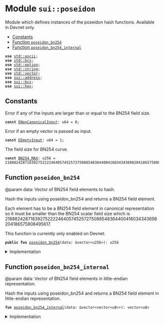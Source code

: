 
<a name="sui_poseidon"></a>

# Module `sui::poseidon`

Module which defines instances of the poseidon hash functions. Available in Devnet only.


-  [Constants](#@Constants_0)
-  [Function `poseidon_bn254`](#sui_poseidon_poseidon_bn254)
-  [Function `poseidon_bn254_internal`](#sui_poseidon_poseidon_bn254_internal)


<pre><code><b>use</b> <a href="../std/ascii.md#std_ascii">std::ascii</a>;
<b>use</b> <a href="../std/bcs.md#std_bcs">std::bcs</a>;
<b>use</b> <a href="../std/option.md#std_option">std::option</a>;
<b>use</b> <a href="../std/string.md#std_string">std::string</a>;
<b>use</b> <a href="../std/vector.md#std_vector">std::vector</a>;
<b>use</b> <a href="../sui/address.md#sui_address">sui::address</a>;
<b>use</b> <a href="../sui/bcs.md#sui_bcs">sui::bcs</a>;
<b>use</b> <a href="../sui/hex.md#sui_hex">sui::hex</a>;
</code></pre>



<a name="@Constants_0"></a>

## Constants


<a name="sui_poseidon_ENonCanonicalInput"></a>

Error if any of the inputs are larger than or equal to the BN254 field size.


<pre><code><b>const</b> <a href="../sui/poseidon.md#sui_poseidon_ENonCanonicalInput">ENonCanonicalInput</a>: u64 = 0;
</code></pre>



<a name="sui_poseidon_EEmptyInput"></a>

Error if an empty vector is passed as input.


<pre><code><b>const</b> <a href="../sui/poseidon.md#sui_poseidon_EEmptyInput">EEmptyInput</a>: u64 = 1;
</code></pre>



<a name="sui_poseidon_BN254_MAX"></a>

The field size for BN254 curve.


<pre><code><b>const</b> <a href="../sui/poseidon.md#sui_poseidon_BN254_MAX">BN254_MAX</a>: u256 = 21888242871839275222246405745257275088548364400416034343698204186575808495617;
</code></pre>



<a name="sui_poseidon_poseidon_bn254"></a>

## Function `poseidon_bn254`

@param data: Vector of BN254 field elements to hash.

Hash the inputs using poseidon_bn254 and returns a BN254 field element.

Each element has to be a BN254 field element in canonical representation so it must be smaller than the BN254
scalar field size which is 21888242871839275222246405745257275088548364400416034343698204186575808495617.

This function is currently only enabled on Devnet.


<pre><code><b>public</b> <b>fun</b> <a href="../sui/poseidon.md#sui_poseidon_poseidon_bn254">poseidon_bn254</a>(data: &vector&lt;u256&gt;): u256
</code></pre>



<details>
<summary>Implementation</summary>


<pre><code><b>public</b> <b>fun</b> <a href="../sui/poseidon.md#sui_poseidon_poseidon_bn254">poseidon_bn254</a>(data: &vector&lt;u256&gt;): u256 {
    <b>let</b> (<b>mut</b> i, <b>mut</b> b, l) = (0, vector[], data.length());
    <b>assert</b>!(l &gt; 0, <a href="../sui/poseidon.md#sui_poseidon_EEmptyInput">EEmptyInput</a>);
    <b>while</b> (i &lt; l) {
        <b>let</b> field_element = &data[i];
        <b>assert</b>!(*field_element &lt; <a href="../sui/poseidon.md#sui_poseidon_BN254_MAX">BN254_MAX</a>, <a href="../sui/poseidon.md#sui_poseidon_ENonCanonicalInput">ENonCanonicalInput</a>);
        b.push_back(bcs::to_bytes(&data[i]));
        i = i + 1;
    };
    <b>let</b> binary_output = <a href="../sui/poseidon.md#sui_poseidon_poseidon_bn254_internal">poseidon_bn254_internal</a>(&b);
    bcs::new(binary_output).peel_u256()
}
</code></pre>



</details>

<a name="sui_poseidon_poseidon_bn254_internal"></a>

## Function `poseidon_bn254_internal`

@param data: Vector of BN254 field elements in little-endian representation.

Hash the inputs using poseidon_bn254 and returns a BN254 field element in little-endian representation.


<pre><code><b>fun</b> <a href="../sui/poseidon.md#sui_poseidon_poseidon_bn254_internal">poseidon_bn254_internal</a>(data: &vector&lt;vector&lt;u8&gt;&gt;): vector&lt;u8&gt;
</code></pre>



<details>
<summary>Implementation</summary>


<pre><code><b>native</b> <b>fun</b> <a href="../sui/poseidon.md#sui_poseidon_poseidon_bn254_internal">poseidon_bn254_internal</a>(data: &vector&lt;vector&lt;u8&gt;&gt;): vector&lt;u8&gt;;
</code></pre>



</details>
